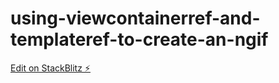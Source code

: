 # using-viewcontainerref-and-templateref-to-create-an-ngif

[Edit on StackBlitz ⚡️](https://stackblitz.com/edit/using-viewcontainerref-and-templateref-to-create-an-ngif)